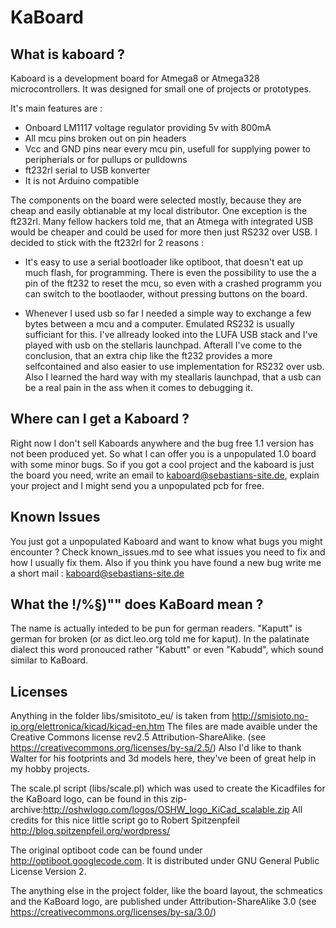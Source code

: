 KaBoard
=======

What is kaboard ?
-----------------

Kaboard is a development board for Atmega8 or Atmega328 microcontrollers.
It was designed for small one of projects or prototypes.

It's main features are :
 * Onboard LM1117 voltage regulator providing 5v with 800mA
 * All mcu pins broken out on pin headers
 * Vcc and GND pins near every mcu pin, usefull for supplying power to peripherials or for pullups or pulldowns
 * ft232rl serial to USB konverter
 * It is not Arduino compatible

The components on the board were selected mostly, because they are cheap and easily obtianable at my local distributor.
One exception is the ft232rl.
Many fellow hackers told me, that an Atmega with integrated USB would be cheaper and could be used for more then just RS232 over USB.
I decided to stick with the ft232rl for 2 reasons :
 * It's easy to use a serial bootloader like optiboot, that doesn't eat up much flash, for programming. 
   There is even the possibility to use the a pin of the ft232 to reset the mcu, 
   so even with a crashed programm you can switch to the bootlaoder, without pressing buttons on the board.
 
 * Whenever I used usb so far I needed a simple way to exchange a few bytes between a mcu and a computer.
   Emulated RS232 is usually sufficiant for this. 
   I've allready looked into the LUFA USB stack and I've played with usb on the stellaris launchpad.
   Afterall I've come to the conclusion, that an extra chip like the ft232 provides a more selfcontained
   and also easier to use implementation for RS232 over usb.
   Also I learned the hard way with my steallaris launchpad, that a usb can be a real pain in the ass when it comes to debugging it.


Where can I get a Kaboard ?
---------------------------
Right now I don't sell Kaboards anywhere and the bug free 1.1 version has not been produced yet.
So what I can offer you is a unpopulated 1.0 board with some minor bugs.
So if you got a cool project and the kaboard is just the board you need,
write an email to kaboard@sebastians-site.de, 
explain your project and I might send you a unpopulated pcb for free.


Known Issues
------------
You just got a unpopulated Kaboard and want to know what bugs you might encounter ?
Check known_issues.md to see what issues you need to fix and how I usually fix them.
Also if you think you have found a new bug write me a short mail : kaboard@sebastians-site.de 


What the !/%§)"" does KaBoard mean ?
------------------------------------
The name is actually inteded to be pun for german readers.
"Kaputt" is german for broken (or as dict.leo.org told me for kaput).
In the palatinate dialect this word pronouced rather "Kabutt" or even "Kabudd", 
which sound similar to KaBoard. 


Licenses
--------
Anything in the folder libs/smisitoto_eu/ is taken from http://smisioto.no-ip.org/elettronica/kicad/kicad-en.htm
The files are made avaible under the Creative Commons license rev2.5 Attribution-ShareAlike. (see https://creativecommons.org/licenses/by-sa/2.5/)
Also I'd like to thank Walter for his footprints and 3d models here, they've been of great help in my hobby projects.

The scale.pl script (libs/scale.pl) which was used to create the Kicadfiles for the KaBoard logo, can be found in this zip-archive:http://oshwlogo.com/logos/OSHW_logo_KiCad_scalable.zip
All credits for this nice little script go to Robert Spitzenpfeil http://blog.spitzenpfeil.org/wordpress/

The original optiboot code can be found under http://optiboot.googlecode.com.
It is distributed under GNU General Public License Version 2.

The anything else in the project folder, like the board layout, the schmeatics and the KaBoard logo, are published under Attribution-ShareAlike 3.0 (see https://creativecommons.org/licenses/by-sa/3.0/)







